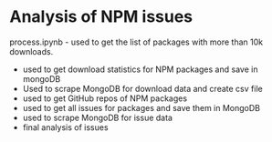 # Analysis of NPM issues

process.ipynb - used to get the list of packages with more than 10k downloads.
 - used to get download statistics for NPM packages and save in mongoDB
 - Used to scrape MongoDB for download data and create csv file
 - used to get GitHub repos of NPM packages
 - used to get all issues for packages and save them in MongoDB
 - used to scrape MongoDB for issue data
 - final analysis of issues
